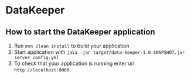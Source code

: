 # DataKeeper

How to start the DataKeeper application
---

1. Run `mvn clean install` to build your application
1. Start application with `java -jar target/data-keeper-1.0-SNAPSHOT.jar server config.yml`
1. To check that your application is running enter url `http://localhost:8080`

